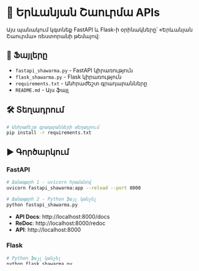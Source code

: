 # 🚀 Երևանյան Շաուրմա APIs

Այս պանակում կգտնեք FastAPI և Flask-ի օրինակները՝ «Երևանյան Շաուրմա» ռեստորանի թեմայով:

## 📁 Ֆայլերը

- `fastapi_shawarma.py` - FastAPI կիրառություն
- `flask_shawarma.py` - Flask կիրառություն  
- `requirements.txt` - Անհրաժեշտ գրադարանները
- `README.md` - Այս ֆայլ

## 🛠️ Տեղադրում

```bash
# Անհրաժեշտ գրադարանների տեղադրում
pip install -r requirements.txt
```

## ▶️ Գործարկում

### FastAPI
```bash
# Ճանապարհ 1 - uvicorn հրամանով
uvicorn fastapi_shawarma:app --reload --port 8000

# Ճանապարհ 2 - Python ֆայլ կանչել
python fastapi_shawarma.py
```

- **API Docs**: http://localhost:8000/docs
- **ReDoc**: http://localhost:8000/redoc
- **API**: http://localhost:8000

### Flask
```bash
# Python ֆայլ կանչել
python flask_shawarma.py
```

- **API**: http://localhost:5000

## 🧪 Թեստավորում

### FastAPI թեստ
```bash
# Ցանկի ստացում
curl http://localhost:8000/menu

# Նոր պատվեր
curl -X POST http://localhost:8000/orders \
  -H "Content-Type: application/json" \
  -d '{"customer_name": "Արամ", "items": ["հավով", "տավարով"]}'
```

### Flask թեստ
```bash
# Ցանկի ստացում
curl http://localhost:5000/menu

# Նոր պատվեր
curl -X POST http://localhost:5000/orders \
  -H "Content-Type: application/json" \
  -d '{"customer_name": "Նարե", "items": ["բանջարեղենով"]}'
```

## 🔍 Տարբերությունները

### FastAPI ✨
- Ավտոմատ API documentation
- Type hints և validation
- Async/await աջակցություն
- Pydantic մոդելներ
- Ժամանակակից և արագ

### Flask 🌶️
- Պարզ և ճկուն
- Ձեռքով validation
- Լայն community
- Microframework
- Փորձառության մեծ բազա

Երկու framework-ը էլ հիանալի են, բայց տարբեր նպատակների համար!
